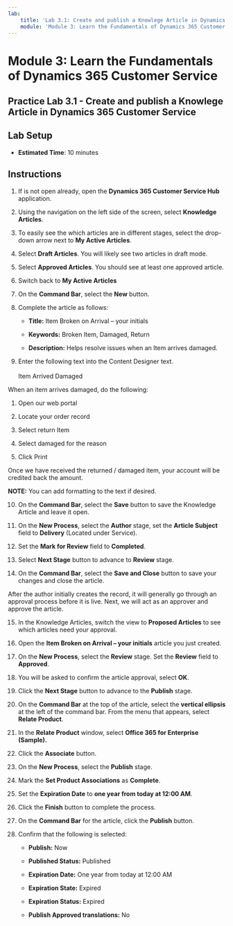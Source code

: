 ```yaml
---
lab:
    title: 'Lab 3.1: Create and publish a Knowlege Article in Dynamics 365 Customer Service'
    module: 'Module 3: Learn the Fundamentals of Dynamics 365 Customer Service'
---
```


Module 3: Learn the Fundamentals of Dynamics 365 Customer Service
========================

## Practice Lab 3.1 - Create and publish a Knowlege Article in Dynamics 365 Customer Service

## Lab Setup

  - **Estimated Time**: 10 minutes

## Instructions

1. If is not open already, open the **Dynamics 365 Customer Service Hub** application. 

2. Using the navigation on the left side of the screen, select **Knowledge Articles**. 

3. To easily see the which articles are in different stages, select the drop-down arrow next to **My Active Articles**. 

4. Select **Draft Articles**. You will likely see two articles in draft mode.

5. Select **Approved Articles**. You should see at least one approved article. 

6. Switch back to **My Active Articles**

7. On the **Command Bar**, select the **New** button. 

8. Complete the article as follows:

	- **Title:** Item Broken on Arrival – your initials

	- **Keywords:** Broken Item, Damaged, Return

	- **Description:** Helps resolve issues when an Item arrives damaged. 

9. Enter the following text into the Content Designer text.   
‎  
‎Item Arrived Damaged

When an item arrives damaged, do the following:

1. Open our web portal

2. Locate your order record

3. Select return Item

4. Select damaged for the reason

5. Click Print

Once we have received the returned / damaged item, your account will be credited back the amount.

**NOTE:** You can add formatting to the text if desired. 

10. On the **Command Bar**, select the **Save** button to save the Knowledge Article and leave it open. 

11. On the **New Process**, select the **Author** stage, set the **Article Subject** field to **Delivery** (Located under Service). 

12. Set the **Mark for Review** field to **Completed**.

13. Select **Next Stage** button to advance to **Review** stage.

14. On the **Command Bar**, select the **Save and Close** button to save your changes and close the article.

After the author initially creates the record, it will generally go through an approval process before it is live. Next, we will act as an approver and approve the article. 

15. In the Knowledge Articles, switch the view to **Proposed Articles** to see which articles need your approval. 

16. Open the **Item Broken on Arrival – your initials** article you just created.

17. On the **New Process**, select the **Review** stage. Set the **Review** field to **Approved**.

18. You will be asked to confirm the article approval, select **OK**. 

19. Click the **Next Stage** button to advance to the **Publish** stage. 

20. On the **Command Bar** at the top of the article, select the **vertical ellipsis** at the left of the command bar. From the menu that appears, select **Relate Product**. 

21. In the **Relate Product** window, select **Office 365 for Enterprise (Sample).**

22. Click the **Associate** button. 

23. On the **New Process**, select the **Publish** stage. 

24. Mark the **Set Product Associations** as **Complete**. 

25. Set the **Expiration Date** to **one year from today at 12:00 AM**. 

26. Click the **Finish** button to complete the process. 

27. On the **Command Bar** for the article, click the **Publish** button. 

28. Confirm that the following is selected:

	- **Publish:** Now

	- **Published Status:** Published

	- **Expiration Date:** One year from today at 12:00 AM

	- **Expiration State:** Expired

	- **Expiration Status:** Expired

	- **Publish Approved translations:** No


